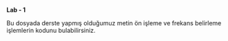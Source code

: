 **Lab - 1** 

Bu dosyada derste yapmış olduğumuz metin ön işleme ve frekans belirleme işlemlerin kodunu bulabilirsiniz.
